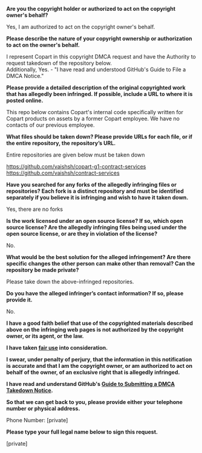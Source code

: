 **Are you the copyright holder or authorized to act on the copyright owner's behalf?**

Yes, I am authorized to act on the copyright owner's behalf.

**Please describe the nature of your copyright ownership or authorization to act on the owner's behalf.**

I represent Copart in this copyright DMCA request and have the Authority to request takedown of the repository below.  
Additionally, Yes. - "I have read and understood GitHub's Guide to File a DMCA Notice."

**Please provide a detailed description of the original copyrighted work that has allegedly been infringed. If possible, include a URL to where it is posted online.**

This repo below contains Copart's internal code specifically written for Copart products on assets by a former Copart employee. We have no contacts of our previous employee.

**What files should be taken down? Please provide URLs for each file, or if the entire repository, the repository’s URL.**

Entire repositories are given below must be taken down

https://github.com/vaishsh/copart-g1-contract-services  
https://github.com/vaishsh/contract-services

**Have you searched for any forks of the allegedly infringing files or repositories? Each fork is a distinct repository and must be identified separately if you believe it is infringing and wish to have it taken down.**

Yes, there are no forks

**Is the work licensed under an open source license? If so, which open source license? Are the allegedly infringing files being used under the open source license, or are they in violation of the license?**

No.

**What would be the best solution for the alleged infringement? Are there specific changes the other person can make other than removal? Can the repository be made private?**

Please take down the above-infringed repositories.

**Do you have the alleged infringer’s contact information? If so, please provide it.**

No.

**I have a good faith belief that use of the copyrighted materials described above on the infringing web pages is not authorized by the copyright owner, or its agent, or the law.**

**I have taken <a href="https://www.lumendatabase.org/topics/22">fair use</a> into consideration.**

**I swear, under penalty of perjury, that the information in this notification is accurate and that I am the copyright owner, or am authorized to act on behalf of the owner, of an exclusive right that is allegedly infringed.**

**I have read and understand GitHub's <a href="https://docs.github.com/articles/guide-to-submitting-a-dmca-takedown-notice/">Guide to Submitting a DMCA Takedown Notice</a>.**

**So that we can get back to you, please provide either your telephone number or physical address.**

Phone Number: [private]

**Please type your full legal name below to sign this request.**

[private]
